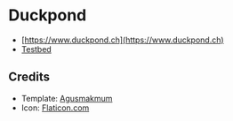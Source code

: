 # Duckpond

* [https://www.duckpond.ch](https://www.duckpond.ch)
* [Testbed](https://Enteee.github.io)

## Credits

* Template: [Agusmakmum](https://github.com/agusmakmun/agusmakmun.github.io)
* Icon: [Flaticon.com](www.flaticon.com)

